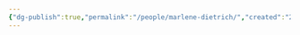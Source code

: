 ```yaml
---
{"dg-publish":true,"permalink":"/people/marlene-dietrich/","created":"2024-03-13","updated":"2024-03-13"}
---
```


